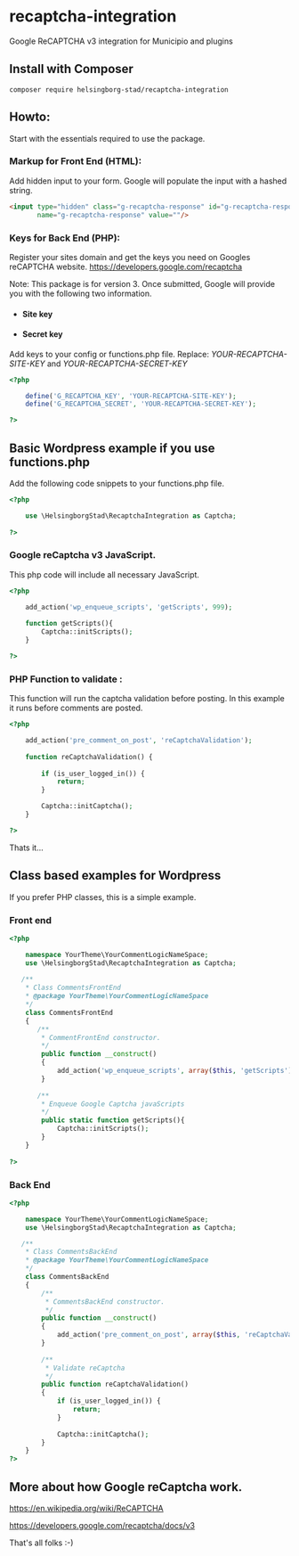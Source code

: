 # recaptcha-integration

Google ReCAPTCHA v3 integration for Municipio and plugins

## Install with Composer

``` composer require helsingborg-stad/recaptcha-integration ```

## Howto:
Start with the essentials required to use the package.

### Markup for Front End (HTML):
Add hidden input to your form. Google will populate the input with a hashed string.

```html
<input type="hidden" class="g-recaptcha-response" id="g-recaptcha-response"
       name="g-recaptcha-response" value=""/>
```
### Keys for Back End (PHP):

Register your sites domain and get the keys you need on Googles reCAPTCHA website.
https://developers.google.com/recaptcha

Note: This package is for version 3.
Once submitted, Google will provide you with the following two information.

- #### Site key
- #### Secret key

Add keys to your config or functions.php file. Replace: 
*YOUR-RECAPTCHA-SITE-KEY* and *YOUR-RECAPTCHA-SECRET-KEY*

```php
<?php

    define('G_RECAPTCHA_KEY', 'YOUR-RECAPTCHA-SITE-KEY');
    define('G_RECAPTCHA_SECRET', 'YOUR-RECAPTCHA-SECRET-KEY');

?>
```

## Basic Wordpress example if you use functions.php
Add the following code snippets to your functions.php file.

```php
<?php

    use \HelsingborgStad\RecaptchaIntegration as Captcha;
    
?>    
```

### Google reCaptcha v3 JavaScript.
This php code will include all necessary JavaScript.

```php
<?php

    add_action('wp_enqueue_scripts', 'getScripts', 999);
    
    function getScripts(){
        Captcha::initScripts();
    }

?>    
```

### PHP Function to validate :

This function will run the captcha validation before posting. In this example it runs before comments are posted.

```php
<?php 

    add_action('pre_comment_on_post', 'reCaptchaValidation');
    
    function reCaptchaValidation() {
        
        if (is_user_logged_in()) {
            return;
        }

        Captcha::initCaptcha();
    }

?>    
```

Thats it...

## Class based examples for Wordpress
If you prefer PHP classes, this is a simple example.
### Front end

```php
<?php

    namespace YourTheme\YourCommentLogicNameSpace;
    use \HelsingborgStad\RecaptchaIntegration as Captcha;
    
   /**
    * Class CommentsFrontEnd
    * @package YourTheme\YourCommentLogicNameSpace
    */
    class CommentsFrontEnd
    {
       /**
        * CommentFrontEnd constructor.
        */
        public function __construct()
        {
            add_action('wp_enqueue_scripts', array($this, 'getScripts'), 999);
        } 
        
       /**
        * Enqueue Google Captcha javaScripts
        */
        public static function getScripts(){
            Captcha::initScripts();
        }
    }    
        
?>    
```
### Back End
```php
<?php

    namespace YourTheme\YourCommentLogicNameSpace;
    use \HelsingborgStad\RecaptchaIntegration as Captcha;

   /**
    * Class CommentsBackEnd
    * @package YourTheme\YourCommentLogicNameSpace
    */
    class CommentsBackEnd
    {
        /**
         * CommentsBackEnd constructor.
         */
        public function __construct()
        {
            add_action('pre_comment_on_post', array($this, 'reCaptchaValidation'));
        }
        
        /**
         * Validate reCaptcha
         */
        public function reCaptchaValidation()
        {
            if (is_user_logged_in()) {
                return;
            }
    
            Captcha::initCaptcha();
        }
    }    
?>    
```

## More about how Google reCaptcha work.
https://en.wikipedia.org/wiki/ReCAPTCHA

https://developers.google.com/recaptcha/docs/v3

That's all folks :-)
